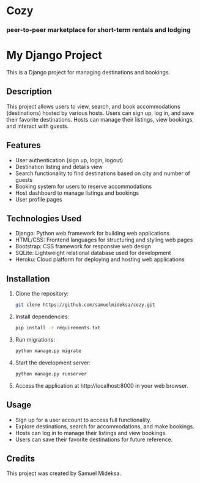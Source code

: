 # Cozy
### peer-to-peer marketplace for short-term rentals and lodging

# My Django Project

This is a Django project for managing destinations and bookings.

## Description

This project allows users to view, search, and book accommodations (destinations) hosted by various hosts. Users can sign up, log in, and save their favorite destinations. Hosts can manage their listings, view bookings, and interact with guests.

## Features

- User authentication (sign up, login, logout)
- Destination listing and details view
- Search functionality to find destinations based on city and number of guests
- Booking system for users to reserve accommodations
- Host dashboard to manage listings and bookings
- User profile pages

## Technologies Used

- Django: Python web framework for building web applications
- HTML/CSS: Frontend languages for structuring and styling web pages
- Bootstrap: CSS framework for responsive web design
- SQLite: Lightweight relational database used for development
- Heroku: Cloud platform for deploying and hosting web applications

## Installation

1. Clone the repository:

    ```bash
    git clone https://github.com/samuelmideksa/cozy.git
    ```

2. Install dependencies:

    ```bash
    pip install -r requirements.txt
    ```


3. Run migrations:

    ```bash
    python manage.py migrate
    ```


4. Start the development server:

    ```bash
    python manage.py runserver
    ```


5. Access the application at http://localhost:8000 in your web browser.

## Usage

- Sign up for a user account to access full functionality.
- Explore destinations, search for accommodations, and make bookings.
- Hosts can log in to manage their listings and view bookings.
- Users can save their favorite destinations for future reference.

## Credits

This project was created by Samuel Mideksa.
